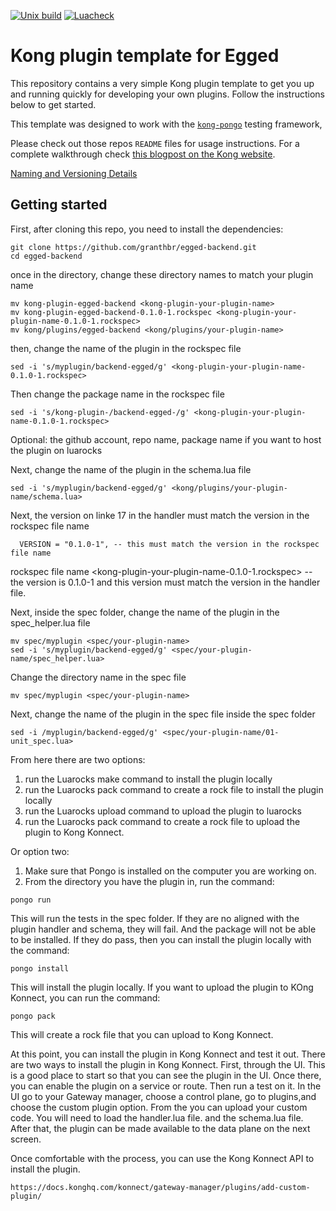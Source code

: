 [![Unix build](https://img.shields.io/github/actions/workflow/status/Kong/kong-plugin/test.yml?branch=master&label=Test&logo=linux)](https://github.com/Kong/kong-plugin/actions/workflows/test.yml)
[![Luacheck](https://github.com/Kong/kong-plugin/workflows/Lint/badge.svg)](https://github.com/Kong/kong-plugin/actions/workflows/lint.yml)

Kong plugin template for Egged
====================

This repository contains a very simple Kong plugin template to get you
up and running quickly for developing your own plugins.
Follow the instructions below to get started.


This template was designed to work with the
[`kong-pongo`](https://github.com/Kong/kong-pongo) testing framework,

Please check out those repos `README` files for usage instructions. For a complete
walkthrough check [this blogpost on the Kong website](https://konghq.com/blog/custom-lua-plugin-kong-gateway).

[Naming and Versioning Details ](NamingVersioning.md)

## Getting started
First, after cloning this repo, you need to install the dependencies:

```shell
git clone https://github.com/granthbr/egged-backend.git
cd egged-backend
```
once in the directory, change these directory names to match your plugin name
```shell
mv kong-plugin-egged-backend <kong-plugin-your-plugin-name>
mv kong-plugin-egged-backend-0.1.0-1.rockspec <kong-plugin-your-plugin-name-0.1.0-1.rockspec>
mv kong/plugins/egged-backend <kong/plugins/your-plugin-name>
```
then, change the name of the plugin in the rockspec file
```shell
sed -i 's/myplugin/backend-egged/g' <kong-plugin-your-plugin-name-0.1.0-1.rockspec>
```
Then change the package name in the rockspec file
```shell
sed -i 's/kong-plugin-/backend-egged-/g' <kong-plugin-your-plugin-name-0.1.0-1.rockspec>
```
Optional: the github account, repo name, package name if you want to host the plugin on luarocks

Next, change the name of the plugin in the schema.lua file
```shell
sed -i 's/myplugin/backend-egged/g' <kong/plugins/your-plugin-name/schema.lua>
```
Next, the version on linke 17 in the handler must match the version in the rockspec file name
```shell
  VERSION = "0.1.0-1", -- this must match the version in the rockspec file name
```
rockspec file name
 <kong-plugin-your-plugin-name-0.1.0-1.rockspec> -- the version is 0.1.0-1 and this version must match the version in the handler file. 

Next, inside the spec folder, change the name of the plugin in the spec_helper.lua file
```shell
mv spec/myplugin <spec/your-plugin-name>
sed -i 's/myplugin/backend-egged/g' <spec/your-plugin-name/spec_helper.lua>
```
Change the directory name in the spec file
```shell
mv spec/myplugin <spec/your-plugin-name>
```
Next, change the name of the plugin in the spec file inside the spec folder
```shell
sed -i /myplugin/backend-egged/g' <spec/your-plugin-name/01-unit_spec.lua>
```

From here there are two options:
1. run the Luarocks make command to install the plugin locally
2. run the Luarocks pack command to create a rock file to install the plugin locally
3. run the Luarocks upload command to upload the plugin to luarocks
4. run the Luarocks pack command to create a rock file to upload the plugin to Kong Konnect. 

Or option two:
1. Make sure that Pongo is installed on the computer you are working on. 
2. From the directory you have the plugin in, run the command:
```shell
pongo run
```
This will run the tests in the spec folder. If they are no aligned with the plugin handler and schema, they will fail. And the package will not be able to be installed.
If they do pass, then you can install the plugin locally with the command:
```shell
pongo install
```
This will install the plugin locally.
If you want to upload the plugin to KOng Konnect, you can run the command:
```shell  
pongo pack
```
This will create a rock file that you can upload to Kong Konnect.

At this point, you can install the plugin in Kong Konnect and test it out.
There are two ways to install the plugin in Kong Konnect.
First, through the UI. This is a good place to start so that you can see the plugin in the UI. Once there, you can enable the plugin on a service or route. Then run a test on it. 
In the UI go to your Gateway manager, choose a control plane, go to plugins,and choose the custom plugin option. From the you can upload your custom code. 
You will need to load the handler.lua file. and the schema.lua file.
After that, the plugin can be made available to the data plane on the next screen. 

Once comfortable with the process, you can use the Kong Konnect API to install the plugin. 

```shell
https://docs.konghq.com/konnect/gateway-manager/plugins/add-custom-plugin/
```